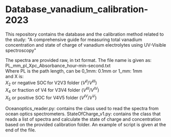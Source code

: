 # Database_vanadium_calibration-2023
This repository contains the database and the calibration method related to the study: "A comprehensive guide for measuring total vanadium concentration and state of charge of vanadium electrolytes using UV-Visible spectroscopy"

The spectra are provided raw, in txt format.
The file name is given as:  
PL_mm_pl_Xpc_Absorbance_hour-min-second.txt  
Where PL is the path length, can be 0_1mm: 0.1mm or 1_mm: 1mm  
and X is:  
$X_2$ or negative SOC for V2V3 folder ($V^{II}/V^{III}$)  
$X_4$ or fraction of V4 for V3V4 folder ($V^{III}/V^{IV}$)  
$X_5$ or positive SOC for V4V5 folder ($V^{IV}/V^{V}$)

Oceanoptics_reader.py: contains the class used to read the spectra from ocean optics spectrometers.
StateOfCharge_v1.py: contains the class that reads a list of spectra and calculate the state of charge and concentration based on the provided calibration folder.
An example of script is given at the end of the file.

